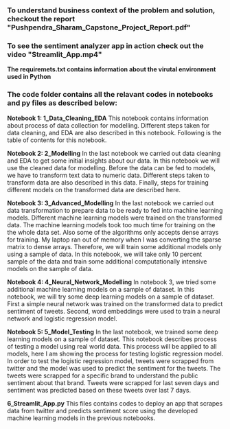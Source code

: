 ### To understand business context of the problem and solution, checkout the report "Pushpendra_Sharam_Capstone_Project_Report.pdf" 

### To see the sentiment analyzer app in action check out the video "Streamlit_App.mp4" 

__The requiremets.txt contains information about the virutal environment used in Python__ 

### The code folder contains all the relavant codes in notebooks and py files as described below:


   __Notebook 1: 1_Data_Cleaning_EDA__
    This notebook contains information about process of data collection for modelling. Different steps taken for data cleaning, and EDA are also described in this notebook. Following is the table of contents for this notebook.


   __Notebook 2: 2_Modelling__
    In the last notebook we carried out data cleaning and EDA to get some initial insights about our data. In this notebook we will use the cleaned data for modelling. Before the data can be fed to models, we have to transform text data to numeric data. Different steps taken to transform data are also described in this data. Finally, steps for training different models on the transformed data are described here.


   __Notebook 3: 3_Advanced_Modelling__
    In the last notebook we carried out data transformation to prepare data to be ready to fed into machine learning models. Different machine learning models were trained on the transformed data. The machine learning models took too much time for training on the the whole data set. Also some of the algorithms only accepts dense arrays for training. My laptop ran out of memory when I was converting the sparse matrix to dense arrays. Therefore, we will train some additional models only using a sample of data.
    In this notebook, we will take only 10 percent sample of the data and train some additional computationally intensive models on the sample of data.


   __Notebook 4: 4_Neural_Network_Modelling__
    In notebook 3, we tried some additional machine learning models on a sample of dataset.
    In this notebook, we will try some deep learning models on a sample of dataset. First a simple neural network was trained on the transformed data to predict sentiment of tweets. Second, word embeddings were used to train a neural network and logistic regression model.



  __Notebook 5: 5_Model_Testing__
    In the last notebook, we trained some deep learning models on a sample of dataset. This notebook describes process of testing a model using real world data.
    This process will be applied to all models, here I am showing the process for testing logistic regression model.
    In order to test the logistic regression model, tweets were scrapped from twitter and the model was used to predict the sentiment for the tweets. The tweets were scrapped for a specific brand to understand the public sentiment about that brand.
    Tweets were scrapped for last seven days and sentiment was predicted based on these tweets over last 7 days.


   __6_Streamlit_App.py__
    This files contains codes to deploy an app that scrapes data from twitter and predicts sentiment score using the developed machine learning models in the previous notebooks.

